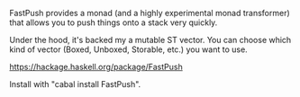 FastPush provides a monad (and a highly experimental monad transformer) that  allows you to push things onto a stack very quickly.

Under the hood, it's backed my a mutable ST vector. You can choose which kind of vector (Boxed, Unboxed, Storable, etc.) you want to use. 

https://hackage.haskell.org/package/FastPush

Install with "cabal install FastPush".
